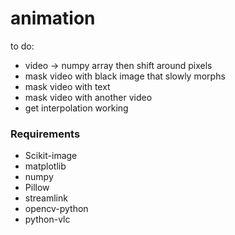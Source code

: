 # animation

to do:
* video -> numpy array then shift around pixels 
* mask video with black image that slowly morphs
* mask video with text
* mask video with another video
* get interpolation working



### Requirements
* Scikit-image
* matplotlib
* numpy
* Pillow
* streamlink
* opencv-python
* python-vlc